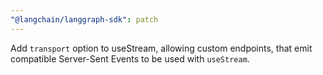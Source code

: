 ```yaml
---
"@langchain/langgraph-sdk": patch
---
```


Add `transport` option to useStream, allowing custom endpoints, that emit compatible Server-Sent Events to be used with `useStream`.
